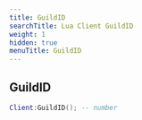 ```yaml
---
title: GuildID
searchTitle: Lua Client GuildID
weight: 1
hidden: true
menuTitle: GuildID
---
```

## GuildID
```lua
Client:GuildID(); -- number
```